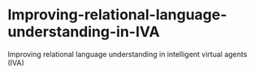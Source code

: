 # Improving-relational-language-understanding-in-IVA
Improving relational language understanding in intelligent virtual agents (IVA)

